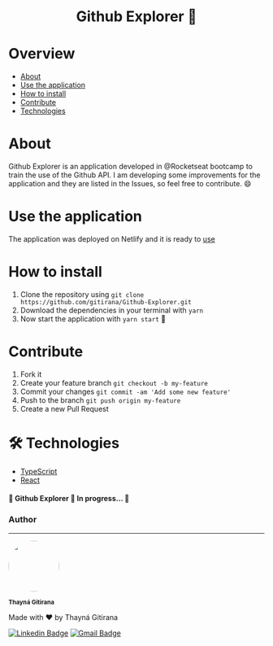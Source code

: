 <h1 align="center">Github Explorer 🧭</h1>

Overview
=================

<!--ts-->
  * [About](#About)
  * [Use the application](#Use-the-application)
  * [How to install](#How-to-install)
  * [Contribute](#Contribute)
  * [Technologies](#Technologies)
  
  
# About

Github Explorer is an application developed in @Rocketseat bootcamp to train the use of the Github API. I am developing some improvements for the application and they are listed in the Issues, so feel free to contribute. 😄

# Use the application

The application was deployed on Netlify and it is ready to [use](https://use-github-explorer.netlify.app/)

# How to install

1. Clone the repository using `git clone https://github.com/gitirana/Github-Explorer.git`
2. Download the dependencies in your terminal with `yarn`
3. Now start the application with `yarn start` 🥳

# Contribute

1. Fork it
2. Create your feature branch `git checkout -b my-feature`
3. Commit your changes `git commit -am 'Add some new feature'`
4. Push to the branch `git push origin my-feature`
5. Create a new Pull Request

# 🛠 Technologies

* [TypeScript](https://www.typescriptlang.org/) 
* [React](https://pt-br.reactjs.org/)

#### 🚧 Github Explorer 🚀 In progress... 🚧

### Author
---

<img style="border-radius: 50%;" src="https://avatars3.githubusercontent.com/u/61708182?s=460&u=e3d31df35b1e4e8095aa2538a17a872e7e85bc6b&v=4" width="100px;" alt="" />

<sub><b>Thayná Gitirana</b></sub>

Made with ❤️ by Thayná Gitirana

[![Linkedin Badge](https://img.shields.io/badge/-@gitirana-blue?style=flat-square&logo=Linkedin&logoColor=white&link=https://www.linkedin.com/in/gitirana/)](https://www.linkedin.com/in/gitirana/) [![Gmail Badge](https://img.shields.io/badge/-thaynalgc@gmail.com-c14438?style=flat-square&logo=Gmail&logoColor=white&link=mailto:thaynalgc@gmail.com)](mailto:thaynalgc@gmail.com)
